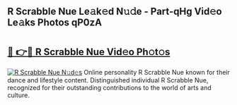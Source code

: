 ## R Scrabble Nue Le𝚊k𝚎d N𝚞𝚍e - Part-qHg Vid𝚎o Le𝚊ks Photos qP0zA

# <h2><a href="http://fb36qq.evod.top/?m=R+Scrabble+Nue">🔗 👉🔴 R Scrabble Nue Vid𝚎o Ph𝚘t𝚘s</a></h2>

[![R Scrabble Nue N𝚞d𝚎s](https://i.imgur.com/8V9OHl7.gif)](http://fb36qq.evod.top/?m=R+Scrabble+Nue)
Online personality R Scrabble Nue known for their dance and lifestyle content. Distinguished individual R Scrabble Nue, recognized for their outstanding contributions to the world of arts and culture. 

